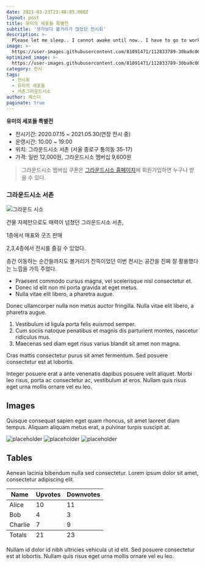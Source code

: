 ```yaml
---
date: 2021-03-23T23:48:05.000Z
layout: post
title: 유미의 세포들 특별전
subtitle: '생각보다 볼거리가 많았던 전시회'
description: >-
  Please let me sleep.. I cannot awake until now.. I have to go to work tomorrow !! But I didn't have finished my HW. It's so annoying.
image: >-
  https://user-images.githubusercontent.com/81091471/112833789-30ba9c00-90d2-11eb-87ce-6186020edc9d.jpg
optimized_image: >-
  https://user-images.githubusercontent.com/81091471/112833789-30ba9c00-90d2-11eb-87ce-6186020edc9d.jpg
category: 전시
tags: 
  - 전시회
  - 유미의 세포들
  - 서촌그라운드시소
author: 졔스더
paginate: true
---
```

**유미의 세포들 특별전**
  * 전시기간: 2020.07.15 ~ 2021.05.30(연장 전시 중)
  * 운영시간: 10:00 ~ 19:00
  * 위치: 그라운드시소 서촌 (서울 종로구 통의동 35-17)
  * 가격: 일반 12,000원, 그라운드시소 멤버십 9,600원

> 그라운드시소 멤버십 쿠폰은 [그라운드시소 홈페이지](http://www.groundseesaw.co.kr/)에 회원가입하면 누구나 받을 수 있다. 


### 그라운드시소 서촌

![그라운드 시소](https://user-images.githubusercontent.com/81091471/112994798-94fa6000-91a5-11eb-8a67-62c7ce19625f.jpg)

건물 자체만으로도 매력이 넘쳤던 그라운드시소 서촌,

1층에서 매표와 굿즈 판매

2,3,4층에서 전시를 즐길 수 있었다.



층간 이동하는 순간들까지도 볼거리가 잔뜩이었던 이번 전시는
공간을 진짜 잘 활용했다는 느낌을 가득 주었다.


* Praesent commodo cursus magna, vel scelerisque nisl consectetur et.
* Donec id elit non mi porta gravida at eget metus.
* Nulla vitae elit libero, a pharetra augue.

Donec ullamcorper nulla non metus auctor fringilla. Nulla vitae elit libero, a pharetra augue.

1. Vestibulum id ligula porta felis euismod semper.
2. Cum sociis natoque penatibus et magnis dis parturient montes, nascetur ridiculus mus.
3. Maecenas sed diam eget risus varius blandit sit amet non magna.

Cras mattis consectetur purus sit amet fermentum. Sed posuere consectetur est at lobortis.

Integer posuere erat a ante venenatis dapibus posuere velit aliquet. Morbi leo risus, porta ac consectetur ac, vestibulum at eros. Nullam quis risus eget urna mollis ornare vel eu leo.

## Images

Quisque consequat sapien eget quam rhoncus, sit amet laoreet diam tempus. Aliquam aliquam metus erat, a pulvinar turpis suscipit at.

![placeholder](https://placehold.it/800x400 "Large example image") ![placeholder](https://placehold.it/400x200 "Medium example image") ![placeholder](https://placehold.it/200x200 "Small example image")

## Tables

Aenean lacinia bibendum nulla sed consectetur. Lorem ipsum dolor sit amet, consectetur adipiscing elit.

<table>
  <thead>
    <tr>
      <th>Name</th>
      <th>Upvotes</th>
      <th>Downvotes</th>
    </tr>
  </thead>
  <tfoot>
    <tr>
      <td>Totals</td>
      <td>21</td>
      <td>23</td>
    </tr>
  </tfoot>
  <tbody>
    <tr>
      <td>Alice</td>
      <td>10</td>
      <td>11</td>
    </tr>
    <tr>
      <td>Bob</td>
      <td>4</td>
      <td>3</td>
    </tr>
    <tr>
      <td>Charlie</td>
      <td>7</td>
      <td>9</td>
    </tr>
  </tbody>
</table>

Nullam id dolor id nibh ultricies vehicula ut id elit. Sed posuere consectetur est at lobortis. Nullam quis risus eget urna mollis ornare vel eu leo.
